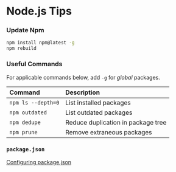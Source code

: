 # Node.js Tips
### Update Npm
 ```sh
 npm install npm@latest -g 
 npm rebuild
 ```

### Useful Commands
For applicable commands below, add `-g` for *global* packages.

| Command               | Description                           |
|:----------------------|:--------------------------------------|
| `npm ls --depth=0`    | List installed packages               |
| `npm outdated`        | List outdated packages                |
| `npm dedupe`          | Reduce duplication in package tree    |
| `npm prune`           | Remove extraneous packages            |

### `package.json`
[Configuring package.json](https://docs.npmjs.com/files/package.json)


